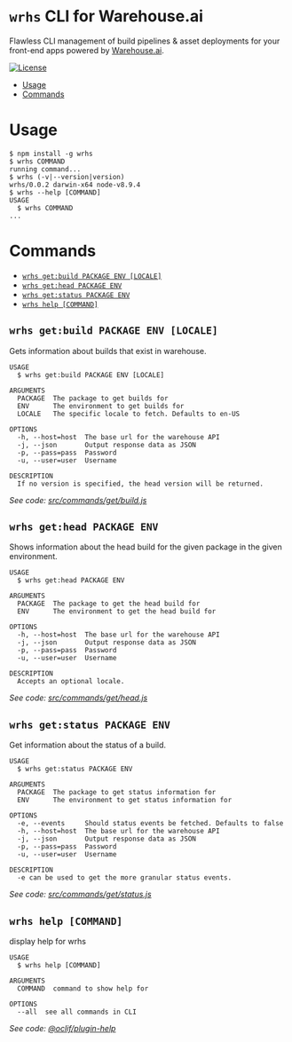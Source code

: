 `wrhs` CLI for Warehouse.ai
====

Flawless CLI management of build pipelines & asset deployments for your front-end apps powered by [Warehouse.ai].


[![License](https://img.shields.io/npm/l/wrhs.svg)](https://github.com/warehouseai/wrhs/blob/master/package.json)

<!-- toc -->
* [Usage](#usage)
* [Commands](#commands)
<!-- tocstop -->
# Usage
<!-- usage -->
```sh-session
$ npm install -g wrhs
$ wrhs COMMAND
running command...
$ wrhs (-v|--version|version)
wrhs/0.0.2 darwin-x64 node-v8.9.4
$ wrhs --help [COMMAND]
USAGE
  $ wrhs COMMAND
...
```
<!-- usagestop -->
# Commands
<!-- commands -->
* [`wrhs get:build PACKAGE ENV [LOCALE]`](#wrhs-getbuild-package-env-locale)
* [`wrhs get:head PACKAGE ENV`](#wrhs-gethead-package-env)
* [`wrhs get:status PACKAGE ENV`](#wrhs-getstatus-package-env)
* [`wrhs help [COMMAND]`](#wrhs-help-command)

## `wrhs get:build PACKAGE ENV [LOCALE]`

Gets information about builds that exist in warehouse.

```
USAGE
  $ wrhs get:build PACKAGE ENV [LOCALE]

ARGUMENTS
  PACKAGE  The package to get builds for
  ENV      The environment to get builds for
  LOCALE   The specific locale to fetch. Defaults to en-US

OPTIONS
  -h, --host=host  The base url for the warehouse API
  -j, --json       Output response data as JSON
  -p, --pass=pass  Password
  -u, --user=user  Username

DESCRIPTION
  If no version is specified, the head version will be returned.
```

_See code: [src/commands/get/build.js](https://github.com/warehouseai/wrhs/blob/v0.0.2/src/commands/get/build.js)_

## `wrhs get:head PACKAGE ENV`

Shows information about the head build for the given package in the given environment.

```
USAGE
  $ wrhs get:head PACKAGE ENV

ARGUMENTS
  PACKAGE  The package to get the head build for
  ENV      The environment to get the head build for

OPTIONS
  -h, --host=host  The base url for the warehouse API
  -j, --json       Output response data as JSON
  -p, --pass=pass  Password
  -u, --user=user  Username

DESCRIPTION
  Accepts an optional locale.
```

_See code: [src/commands/get/head.js](https://github.com/warehouseai/wrhs/blob/v0.0.2/src/commands/get/head.js)_

## `wrhs get:status PACKAGE ENV`

Get information about the status of a build.

```
USAGE
  $ wrhs get:status PACKAGE ENV

ARGUMENTS
  PACKAGE  The package to get status information for
  ENV      The environment to get status information for

OPTIONS
  -e, --events     Should status events be fetched. Defaults to false
  -h, --host=host  The base url for the warehouse API
  -j, --json       Output response data as JSON
  -p, --pass=pass  Password
  -u, --user=user  Username

DESCRIPTION
  -e can be used to get the more granular status events.
```

_See code: [src/commands/get/status.js](https://github.com/warehouseai/wrhs/blob/v0.0.2/src/commands/get/status.js)_

## `wrhs help [COMMAND]`

display help for wrhs

```
USAGE
  $ wrhs help [COMMAND]

ARGUMENTS
  COMMAND  command to show help for

OPTIONS
  --all  see all commands in CLI
```

_See code: [@oclif/plugin-help](https://github.com/oclif/plugin-help/blob/v2.0.5/src/commands/help.ts)_
<!-- commandsstop -->


[Warehouse.ai]: https://github.com/godaddy/warehouse.ai

